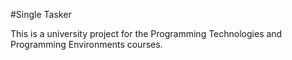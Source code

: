 #Single Tasker

This is a university project for the Programming Technologies and Programming Environments courses.
